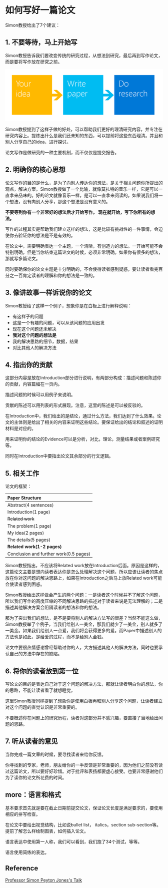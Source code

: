 # 如何写好一篇论文

Simon教授给出了7个建议：

## 1. 不要等待，马上开始写

Simon教授告诉我们要改变传统的研究过程，从想法到研究，最后再到写作论文，而是要将写作放在研究之前。

![&#x5199;&#x4F5C;&#x6D41;&#x7A0B;](../.gitbook/assets/image%20%2827%29.png)

Simon教授提到了这样子做的好处，可以帮助我们更好的理清研究内容，并专注在研究内容上。提炼出什么是我们还未知的东西，可以提前将这些东西理清。并且和别人分享自己的idea，进行探讨。

论文写作是做研究的一种主要机制，而不仅仅是提交报告。

## 2. 明确你的核心思想

论文写作的目的是什么，是为了向别人传达你的想法，是关于相关问题你所提出的观点，解决方案。Simon教授做了一个比喻，就像莫扎特的音乐一样，它是可以一直拿来品味的。好的论文就像音乐一样，是可以一直拿来阅读的。如果说我们将一个想法，没有向别人分享，那这个想法是没有意义的。

**不要等到你有一个非常好的想法后才开始写作。 现在就开始，写下你所有的想法。**

写作的过程其实是帮助我们建立这样的想法，这是比较有挑战性的一件事情，会迫使你去验证你的想法是不是有效的。

在论文中，需要明确表达一个主题，一个清晰，有创造力的想法。一开始可能不会特别明确，但是当你结束这篇论文的时候，必须非常明确。如果你有很多的想法，那就写多篇论文。

同时要确保你的论文主题是十分明确的，不会使得读者感到疑惑，要让读者看完百分之一百肯定读者的理解和你的想法是一致的。

## 3. 像讲故事一样诉说你的论文

Simon教授给了这样一个例子，想象你是在白板上进行解释说明：

* 有这样子的问题
* 这是一个有趣的问题，可以从该问题的应用出发
* 现在这个问题还未解决
* **我对这个问题的想法是**
* 我的解决思路的细节，数据，结果
* 对比其他人的解决方法

## 4. 指出你的贡献

这部分内容是放在Introduction部分进行说明，有两部分构成：描述问题和陈述你的贡献，内容篇幅在一页内。

描述问题的时候可以用例子来说明。

贡献的陈述可以用列表的形式展现。注意，这里的陈述是可以被反驳的。

在Introduction中，我们给出的是结论，通过什么方法，我们达到了什么效果。论文的主体则是给出了相关的内容来证明这些结论。要保证给出的结论和叙述的证明材料是对应的。

用来证明你的结论的Evidence可以是分析，对比，理论，测量结果或者案例研究等。

同时在Introduction中要指出论文其余部分的行文逻辑。

## 5. 相关工作

论文的框架：

| Paper Structure |
| :--- |
| Abstract\(4 sentences\) |
| Introduction\(1 page\) |
| ~~Related work~~ |
| The problem\(1 page\) |
| My idea\(2 pages\) |
| The details\(5 pages\) |
| **Related work\(1-2 pages\)** |
| Conclusion and further work\(0.5 pages\) |

Simon教授指出，不应该将Related work放在Introduction后面。原因是这样的，这篇论文主要是想向读者表达你是怎么处理解决这个问题，所以应该让读者的焦点放在你对这问题的解决思路上，如果在Introduction之后马上放Related work可能会使读者感到困惑。

Simon教授给出这样做会产生的两个问题：一是读者这个时候并不了解这个问题，所以我们写作的高度压缩的不同解决思路的描述对于读者来说是无法理解的；二是描述其他解决方案会阻隔读者的想法和你的想法。

那为了突出我们的想法，是不是要将别人的解决方法写的很差？当然不能这么做，Simon教授举了个例子，当我们给别人一美金，那我们就少了一美金，别人就多了一美金。如果我们给别人一点爱，我们将会获得更多的爱。而Paper中描述别人的方法也是如此，是给爱的过程，而不是给别人金钱。

论文中要很热情感谢曾经帮助过你的人，大方描述其他人的解决方法，同时也要承认自己的方法中存在的缺陷。

## 6. 将你的读者放到第一位

写论文的目的是表达自己对于这个问题的解决方法，那就让读者明白你的想法，你的思路，不能让读者看了就想睡觉。

这里Simon教授同样提到了想象你是使用白板再和别人分享这个问题，让读者建立对这个问题的直觉认识是非常重要的。

不要概述你在问题上的研究历程，读者对这部分并不感兴趣，要直接了当地给出问题的思路。

## 7. 听从读者的意见

当你完成一篇文章的时候，要寻找读者来给你反馈。

你寻找到的专家，老师，朋友给你的一手反馈是非常重要的，因为他们之前没有读过这篇论文，所以要好好珍惜。对于批评和表扬都要虚心接受。也要非常感谢他们为了读你的论文所花费的时间。

## more：语言和格式

基本要求首先就是要在截止日期前提交论文，保证论文长度是满足要求的，要使用相应的拼写检查。

在论文中要给出视觉结构，比如说bullet list， italics，section sub-section等。提前了解怎么样绘制图表，如何插入论文。

语言表达中使用第一人称，我们可以看到，我们跑了34个测试，等等。

语言使用简练的表达。

## Reference

[Professor Simon Peyton Jones's Talk](https://www.microsoft.com/en-us/research/academic-program/write-great-research-paper/)

